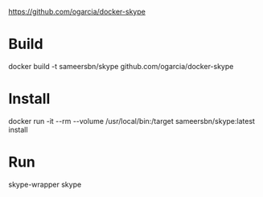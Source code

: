 https://github.com/ogarcia/docker-skype

# Build
docker build -t sameersbn/skype github.com/ogarcia/docker-skype

# Install
docker run -it --rm --volume /usr/local/bin:/target sameersbn/skype:latest install

# Run
skype-wrapper skype

